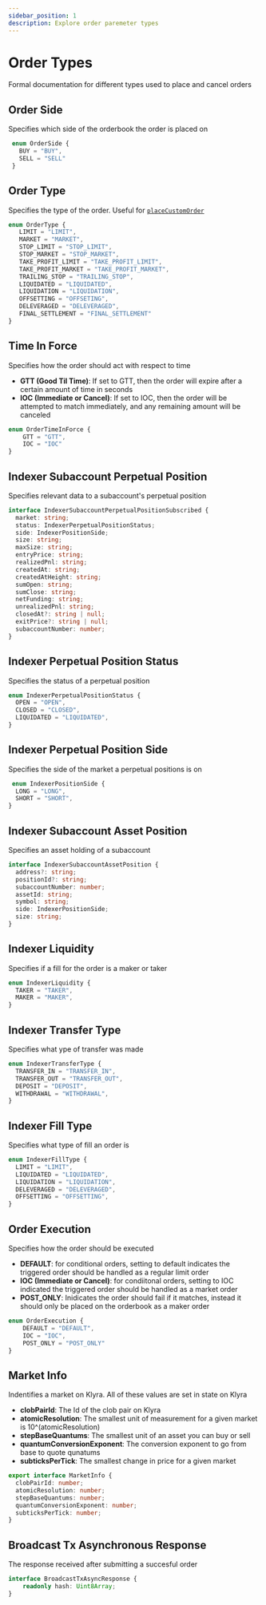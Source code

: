 ```yaml
---
sidebar_position: 1
description: Explore order paremeter types 
---
```


# Order Types

Formal documentation for different types used to place and cancel orders

## Order Side
Specifies which side of the orderbook the order is placed on

 ```typescript
  enum OrderSide {
    BUY = "BUY",
    SELL = "SELL"
  }
```

## Order Type
Specifies the type of the order. Useful for [`placeCustomOrder`](../api-methods/transactions/placing-orders.md)
 ```typescript
enum OrderType {
    LIMIT = "LIMIT",
    MARKET = "MARKET",
    STOP_LIMIT = "STOP_LIMIT",
    STOP_MARKET = "STOP_MARKET",
    TAKE_PROFIT_LIMIT = "TAKE_PROFIT_LIMIT",
    TAKE_PROFIT_MARKET = "TAKE_PROFIT_MARKET",
    TRAILING_STOP = "TRAILING_STOP",
    LIQUIDATED = "LIQUIDATED",
    LIQUIDATION = "LIQUIDATION",
    OFFSETTING = "OFFSETING",
    DELEVERAGED = "DELEVERAGED",
    FINAL_SETTLEMENT = "FINAL_SETTLEMENT"
}
```

## Time In Force
Specifies how the order should act with respect to time
- **GTT (Good Til Time)**: If set to GTT, then the order will expire after a certain amount of time in seconds
- **IOC (Immediate or Cancel)**: If set to IOC, then the order will be attempted to match immediately, and any remaining amount will be canceled
```typescript
enum OrderTimeInForce {
    GTT = "GTT",
    IOC = "IOC"
}
```

## Indexer Subaccount Perpetual Position
Specifies relevant data to a subaccount's perpetual position
```typescript
interface IndexerSubaccountPerpetualPositionSubscribed {
  market: string;
  status: IndexerPerpetualPositionStatus;
  side: IndexerPositionSide;
  size: string;
  maxSize: string;
  entryPrice: string;
  realizedPnl: string;
  createdAt: string;
  createdAtHeight: string;
  sumOpen: string;
  sumClose: string;
  netFunding: string;
  unrealizedPnl: string;
  closedAt?: string | null;
  exitPrice?: string | null;
  subaccountNumber: number;
}
```

## Indexer Perpetual Position Status
Specifies the status of a perpetual position
```typescript
enum IndexerPerpetualPositionStatus {
  OPEN = "OPEN",
  CLOSED = "CLOSED",
  LIQUIDATED = "LIQUIDATED",
}
```

## Indexer Perpetual Position Side
Specifies the side of the market a perpetual positions is on 
```typescript
 enum IndexerPositionSide {
  LONG = "LONG",
  SHORT = "SHORT",
}
```

## Indexer Subaccount Asset Position
Specifies an asset holding of a subaccount
```typescript
interface IndexerSubaccountAssetPosition {
  address?: string;
  positionId?: string;
  subaccountNumber: number;
  assetId: string;
  symbol: string;
  side: IndexerPositionSide;
  size: string;
}
```

## Indexer Liquidity
Specifies if a fill for the order is a maker or taker
```typescript
enum IndexerLiquidity {
  TAKER = "TAKER",
  MAKER = "MAKER",
}
```

## Indexer Transfer Type
Specifies what ype of transfer was made
```typescript
enum IndexerTransferType {
  TRANSFER_IN = "TRANSFER_IN",
  TRANSFER_OUT = "TRANSFER_OUT",
  DEPOSIT = "DEPOSIT",
  WITHDRAWAL = "WITHDRAWAL",
}
```

## Indexer Fill Type
Specifies what type of fill an order is
```typescript
enum IndexerFillType {
  LIMIT = "LIMIT",
  LIQUIDATED = "LIQUIDATED",
  LIQUIDATION = "LIQUIDATION",
  DELEVERAGED = "DELEVERAGED",
  OFFSETTING = "OFFSETTING",
}
```

## Order Execution
Specifies how the order should be executed
- **DEFAULT**: for conditional orders, setting to default indicates the triggered order should be handled as a regular limit order
- **IOC (Immediate or Cancel)**: for condiitonal orders, setting to IOC indicated the triggered order should be handled as a market order
- **POST_ONLY**: Inidicates the order should fail if it matches, instead it should only be placed on the orderbook as a maker order
```typescript
enum OrderExecution {
    DEFAULT = "DEFAULT",
    IOC = "IOC",
    POST_ONLY = "POST_ONLY"
}
```

## Market Info
Indentifies a market on Klyra. All of these values are set in state on Klyra
- **clobPairId**: The Id of the clob pair on Klyra
- **atomicResolution**: The smallest unit of measurement for a given market is 10^(atomicResolution)
- **stepBaseQuantums**: The smallest unit of an asset you can buy or sell
- **quantumConversionExponent**: The conversion exponent to go from base to quote qunatums
- **subticksPerTick**: The smallest change in price for a given market
```typescript
export interface MarketInfo {
  clobPairId: number;
  atomicResolution: number;
  stepBaseQuantums: number;
  quantumConversionExponent: number;
  subticksPerTick: number;
}
```
## Broadcast Tx Asynchronous Response 
The response received after submitting a succesful order
``` typescript
interface BroadcastTxAsyncResponse {
    readonly hash: Uint8Array;
}
```




